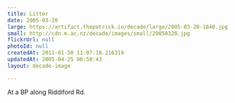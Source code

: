 ```yaml
---
title: Litter
date: 2005-03-20
large: https://artifact.thepatrick.io/decade/large/2005-03-20-1840.jpg
small: http://cdn.m.ac.nz/decade/images/small/20050320.jpg
flickrUrl: null
photoId: null
createdAt: 2011-01-30 11:07:18.216319
updatedAt: 2005-04-25 06:50:43
layout: decade-image

---
```

At a BP along Riddiford Rd.
